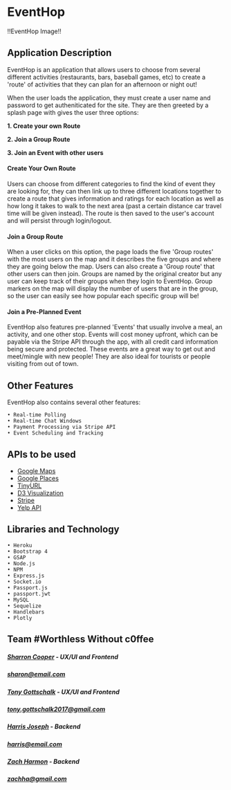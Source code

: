 # EventHop

!!EventHop Image!!

## Application Description

EventHop is an application that allows users to choose from several different activities (restaurants, bars, baseball games, etc) to create a 'route' of activities that they can plan for an afternoon or night out!  

When the user loads the application, they must create a user name and password to get autheniticated for the site.  They are then greeted by a splash page with gives the user three options:

**1. Create your own Route**

**2. Join a Group Route**

**3. Join an Event with other users**


#### Create Your Own Route

Users can choose from different categories to find the kind of event they are looking for, they can then link up to three different locations together to create a route that gives information and ratings for each location as well as how long it takes to walk to the next area (past a certain distance car travel time will be given instead).  The route is then saved to the user's account and will persist through login/logout.  
 
#### Join a Group Route

 When a user clicks on this option, the page loads the five 'Group routes' with the most users on the map and it describes the five groups and where they are going below the map.  Users can also create a 'Group route' that other users can then join.  Groups are named by the original creator but any user can keep track of their groups when they login to EventHop.  Group markers on the map will display the number of users that are in the group, so the user can easily see how popular each specific group will be!
 
#### Join a Pre-Planned Event

EventHop also features pre-planned 'Events' that usually involve a meal, an activity, and one other stop.  Events will cost money upfront, which can be payable via the Stripe API through the app, with all credit card information being secure and protected.  These events are a great way to get out and meet/mingle with new people!  They are also ideal for tourists or people visiting from out of town.

## Other Features

EventHop also contains several other features:

	• Real-time Polling
	• Real-time Chat Windows
	• Payment Processing via Stripe API
    • Event Scheduling and Tracking 

## APIs to be used
* [Google Maps](https://developers.google.com/maps/documentation/javascript/)
* [Google Places](https://developers.google.com/places/)
* [TinyURL](https://tinyurl.com/)
* [D3 Visualization](https://d3js.org/)
* [Stripe](https://stripe.com/docs/payment-request-api)
* [Yelp API](https://www.yelp.com/developers/documentation/v3/get_started)

## Libraries and Technology
	• Heroku
	• Bootstrap 4
	• GSAP
	• Node.js
	• NPM
	• Express.js
	• Socket.io
	• Passport.js
	• passport.jwt
	• MySQL
	• Sequelize
	• Handlebars
	• Plotly

## Team #Worthless Without c0ffee
	
##### **[Sharron Cooper](https://www.github.com/swcooper2014) - UX/UI and Frontend**
##### sharon@email.com

##### **[Tony Gottschalk](https://www.github.com/t-gottschalk) - UX/UI and Frontend**
##### tony.gottschalk2017@gmail.com 

##### **[Harris Joseph](https://www.github.com/HarryCaveMan) - Backend**
##### harris@email.com

##### **[Zach Harmon](https://www.github.com/zachha) - Backend**
##### zachha@gmail.com
	